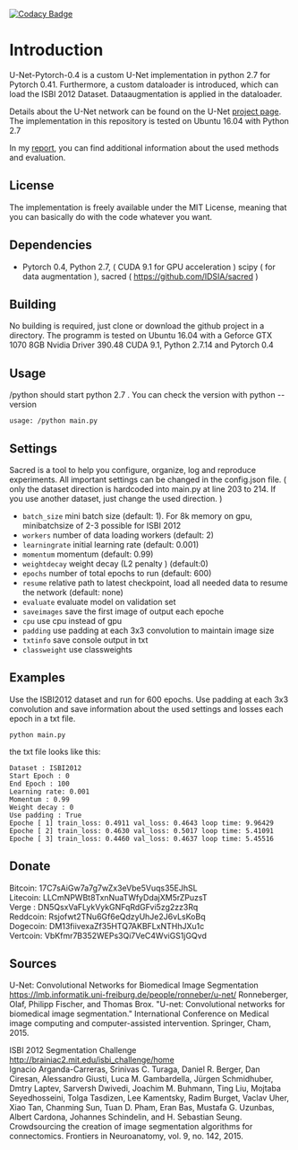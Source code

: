 [![Codacy Badge](https://api.codacy.com/project/badge/Grade/1da555f619cb4b63915efb74e2c64f4f)](https://www.codacy.com/app/Mastercorp/U-Net-Pytorch-0.4?utm_source=github.com&amp;utm_medium=referral&amp;utm_content=Mastercorp/U-Net-Pytorch-0.4&amp;utm_campaign=Badge_Grade)

# Introduction
U-Net-Pytorch-0.4 is a custom U-Net implementation in python 2.7 for Pytorch 0.41.
Furthermore, a custom dataloader is introduced, which can load the ISBI 2012 Dataset.
Dataaugmentation is applied in the dataloader.

Details about the U-Net network can be found on the U-Net [project page](<https://lmb.informatik.uni-freiburg.de/people/ronneber/u-net/>).
The implementation in this repository is tested on Ubuntu 16.04 with Python 2.7    

In my  [report](https://github.com/Mastercorp/U-Net-Pytorch-0.4/blob/master/practica%20final.pdf), you can find additional information about the used methods and evaluation.

## License
The implementation is freely available under the MIT License,
meaning that you can basically do with the code whatever you want.

## Dependencies
*   Pytorch 0.4, Python 2.7, ( CUDA 9.1 for GPU acceleration ) scipy ( for data augmentation ), sacred ( <https://github.com/IDSIA/sacred> )
 
## Building
No building is required, just clone or download the github project in a directory. The programm is tested on Ubuntu 16.04 with a Geforce GTX 1070 8GB Nvidia Driver 390.48 CUDA 9.1, Python 2.7.14 and Pytorch 0.4  

## Usage
/python should start python 2.7 . You can check the version with python --version
```
usage: /python main.py 
```

## Settings 
Sacred is a tool to help you configure, organize, log and reproduce experiments. All important settings can be changed in the config.json file. ( only the dataset direction is hardcoded into main.py at line 203 to 214. If you use another dataset, just change the used direction. )

*   `batch_size`   mini batch size (default: 1). For 8k memory on gpu, minibatchsize of 2-3 possible for ISBI 2012
*   `workers`     number of data loading workers (default: 2)
*   `learningrate`                initial learning rate (default: 0.001)
*   `momentum`          momentum (default: 0.99)
*   `weightdecay`        weight decay (L2 penalty ) (default:0)
*   `epochs`            number of total epochs to run (default: 600)
*   `resume`      relative path to latest checkpoint, load all needed data to resume the network (default: none)
*   `evaluate`        evaluate model on validation set
*   `saveimages`     save the first image of output each epoche
*   `cpu`             use cpu instead of gpu
*   `padding`             use padding at each 3x3 convolution to maintain image size
*   `txtinfo`                  save console output in txt
*   `classweight`                 use classweights

## Examples
Use the ISBI2012 dataset and run for 600 epochs. Use padding at each 3x3 convolution and save information about the used settings and losses each epoch in a txt file.
```
python main.py
```
the txt file looks like this:
```
Dataset : ISBI2012
Start Epoch : 0
End Epoch : 100
Learning rate: 0.001
Momentum : 0.99
Weight decay : 0
Use padding : True
Epoche [ 1] train_loss: 0.4911 val_loss: 0.4643 loop time: 9.96429
Epoche [ 2] train_loss: 0.4630 val_loss: 0.5017 loop time: 5.41091
Epoche [ 3] train_loss: 0.4460 val_loss: 0.4637 loop time: 5.45516
```

## Donate
Bitcoin: 17C7sAiGw7a7g7wZx3eVbe5Vuqs35EJhSL  
Litecoin: LLCmNPWBt8TxnNuaTWfyDdajXM5rZPuzsT  
Verge   : DN5QsxVaFLykVykGNFqRdGFvi5zg2zz3Rq   
Reddcoin: Rsjofwt2TNu6Gf6eQdzyUhJe2J6vLsKoBq  
Dogecoin: DM13fiivexaZf35HTQ7AKBFLxNTHhJXu1c  
Vertcoin: VbKfmr7B352WEPs3Qi7VeC4WviGS1jGQvd  

## Sources
U-Net: Convolutional Networks for Biomedical Image Segmentation   
<https://lmb.informatik.uni-freiburg.de/people/ronneber/u-net/> 
Ronneberger, Olaf, Philipp Fischer, and Thomas Brox. "U-net: Convolutional networks for biomedical image segmentation." International Conference on Medical image computing and computer-assisted intervention. Springer, Cham, 2015.   

ISBI 2012 Segmentation Challenge   
<http://brainiac2.mit.edu/isbi_challenge/home>   
Ignacio Arganda-Carreras, Srinivas C. Turaga, Daniel R. Berger, Dan Ciresan, Alessandro Giusti, Luca M. Gambardella, Jürgen Schmidhuber, Dmtry Laptev, Sarversh Dwivedi, Joachim M. Buhmann, Ting Liu, Mojtaba Seyedhosseini, Tolga Tasdizen, Lee Kamentsky, Radim Burget, Vaclav Uher, Xiao Tan, Chanming Sun, Tuan D. Pham, Eran Bas, Mustafa G. Uzunbas, Albert Cardona, Johannes Schindelin, and H. Sebastian Seung. Crowdsourcing the creation of image segmentation algorithms for connectomics. Frontiers in Neuroanatomy, vol. 9, no. 142, 2015.   
